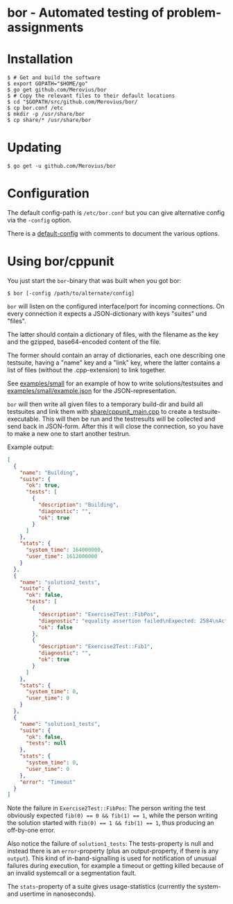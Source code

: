 bor - Automated testing of problem-assignments
==============================================

Installation
============

```shell
$ # Get and build the software
$ export GOPATH="$HOME/go"
$ go get github.com/Merovius/bor
$ # Copy the relevant files to their default locations
$ cd "$GOPATH/src/github.com/Merovius/bor/
$ cp bor.conf /etc
$ mkdir -p /usr/share/bor
$ cp share/* /usr/share/bor
```

Updating
========

```shell
$ go get -u github.com/Merovius/bor
```

Configuration
=============

The default config-path is `/etc/bor.conf` but you can give alternative config
via the `-config` option.

There is a [default-config](bor.conf) with comments to document the various
options.

Using bor/cppunit
=================

You just start the `bor`-binary that was built when you got bor:

```shell
$ bor [-config /path/to/alternate/config]
```

`bor` will listen on the configured interface/port for incoming connections. On
every connection it expects a JSON-dictionary with keys "suites" und "files".

The latter should contain a dictionary of files, with the filename as the key
and the gzipped, base64-encoded content of the file.

The former should contain an array of dictionaries, each one describing one
testsuite, having a "name" key and a "link" key, where the latter contains a
list of files (without the .cpp-extension) to link together.

See [examples/small](examples/small) for an example of how to write
solutions/testsuites and
[examples/small/example.json](examples/small/example.json) for the
JSON-representation.

`bor` will then write all given files to a temporary build-dir and build all
testsuites and link them with [share/cppunit_main.cpp](share/cppunit_main.cpp) to
create a testsuite-executable.
This will then be run and the testresults will be collected and send back in
JSON-form. After this it will close the connection, so you have to make a new
one to start another testrun.

Example output:
```JSON
[
  {
    "name": "Building",
    "suite": {
      "ok": true,
      "tests": [
        {
          "description": "Building",
          "diagnostic": "",
          "ok": true
        }
      ]
    },
    "stats": {
      "system_time": 164000000,
      "user_time": 1612000000
    }
  },
  {
    "name": "solution2_tests",
    "suite": {
      "ok": false,
      "tests": [
        {
          "description": "Exercise2Test::FibPos",
          "diagnostic": "equality assertion failed\nExpected: 2584\nActual  : 4181",
          "ok": false
        },
        {
          "description": "Exercise2Test::Fib1",
          "diagnostic": "",
          "ok": true
        }
      ]
    },
    "stats": {
      "system_time": 0,
      "user_time": 0
    }
  },
  {
    "name": "solution1_tests",
    "suite": {
      "ok": false,
      "tests": null
    },
    "stats": {
      "system_time": 0,
      "user_time": 0
    },
    "error": "Timeout"
  }
]
```
Note the failure in `Exercise2Test::FibPos`: The person writing the test
obviously expected `fib(0) == 0 && fib(1) == 1`, while the person writing the
solution started with `fib(0) == 1 && fib(1) == 1`, thus producing an
off-by-one error.

Also notice the failure of `solution1_tests`: The tests-property is null and
instead there is an `error`-property (plus an output-property, if there is any
`output`). This kind of in-band-signalling is used for notification of unusual
failures during execution, for example a timeout or getting killed because of
an invalid systemcall or a segmentation fault.

The `stats`-property of a suite gives usage-statistics (currently the system-
and usertime in nanoseconds).
